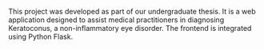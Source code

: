 This project was developed as part of our undergraduate thesis. It is a web application designed to assist medical practitioners in diagnosing Keratoconus, a non-inflammatory eye disorder.
 The frontend is integrated using Python Flask.
